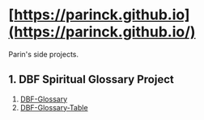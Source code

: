 # [https://parinck.github.io](https://parinck.github.io/)

Parin's side projects.

## 1. DBF Spiritual Glossary Project

1. [DBF-Glossary](https://parinck.github.io/glossary)
2. [DBF-Glossary-Table](https://parinck.github.io/glossary-table)

